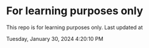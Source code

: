 # For learning purposes only
This repo is for learning purposes only.
Last updated at

Tuesday, January 30, 2024 4:20:10 PM


